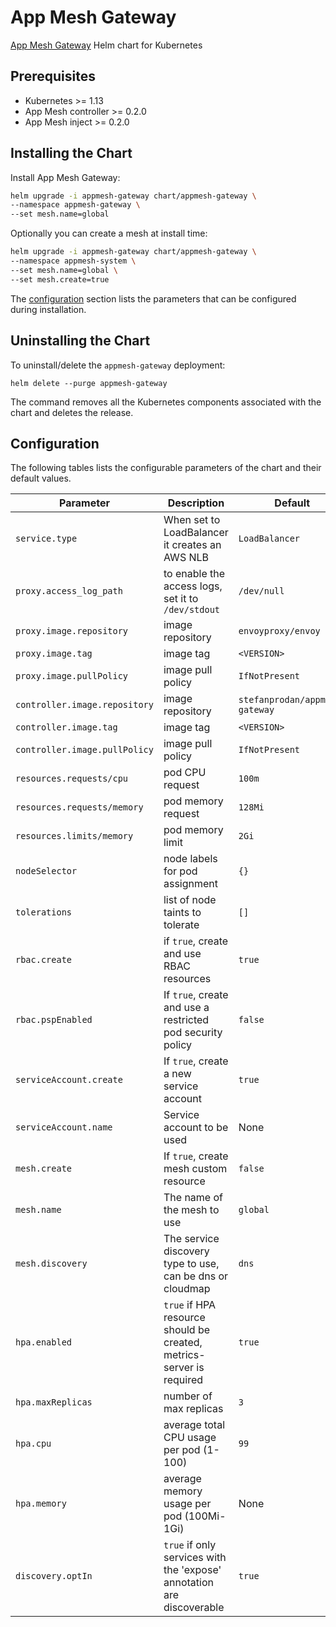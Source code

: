 # App Mesh Gateway

[App Mesh Gateway](https://github.com/stefanprodan/appmesh-gateway) Helm chart for Kubernetes

## Prerequisites

* Kubernetes >= 1.13
* App Mesh controller >= 0.2.0
* App Mesh inject >= 0.2.0

## Installing the Chart

Install App Mesh Gateway:

```sh
helm upgrade -i appmesh-gateway chart/appmesh-gateway \
--namespace appmesh-gateway \
--set mesh.name=global
```

Optionally you can create a mesh at install time:
  
```sh
helm upgrade -i appmesh-gateway chart/appmesh-gateway \
--namespace appmesh-system \
--set mesh.name=global \
--set mesh.create=true
```

The [configuration](#configuration) section lists the parameters that can be configured during installation.

## Uninstalling the Chart

To uninstall/delete the `appmesh-gateway` deployment:

```console
helm delete --purge appmesh-gateway
```

The command removes all the Kubernetes components associated with the chart and deletes the release.

## Configuration

The following tables lists the configurable parameters of the chart and their default values.

Parameter | Description | Default
--- | --- | ---
`service.type` |  When set to LoadBalancer it creates an AWS NLB | `LoadBalancer`
`proxy.access_log_path` | to enable the access logs, set it to `/dev/stdout` | `/dev/null`
`proxy.image.repository` | image repository | `envoyproxy/envoy`
`proxy.image.tag` | image tag | `<VERSION>`
`proxy.image.pullPolicy` | image pull policy | `IfNotPresent`
`controller.image.repository` | image repository | `stefanprodan/appmesh-gateway`
`controller.image.tag` | image tag | `<VERSION>`
`controller.image.pullPolicy` | image pull policy | `IfNotPresent`
`resources.requests/cpu` | pod CPU request | `100m`
`resources.requests/memory` | pod memory request | `128Mi`
`resources.limits/memory` | pod memory limit | `2Gi`
`nodeSelector` | node labels for pod assignment | `{}`
`tolerations` | list of node taints to tolerate | `[]`
`rbac.create` | if `true`, create and use RBAC resources | `true`
`rbac.pspEnabled` | If `true`, create and use a restricted pod security policy | `false`
`serviceAccount.create` | If `true`, create a new service account | `true`
`serviceAccount.name` | Service account to be used | None
`mesh.create` | If `true`, create mesh custom resource | `false`
`mesh.name` | The name of the mesh to use | `global`
`mesh.discovery` | The service discovery type to use, can be dns or cloudmap | `dns`
`hpa.enabled` | `true` if HPA resource should be created, metrics-server is required | `true`
`hpa.maxReplicas` | number of max replicas | `3`
`hpa.cpu` |  average total CPU usage per pod (1-100) | `99`
`hpa.memory` |  average memory usage per pod (100Mi-1Gi) | None
`discovery.optIn` | `true` if only services with the 'expose' annotation are discoverable | `true`
